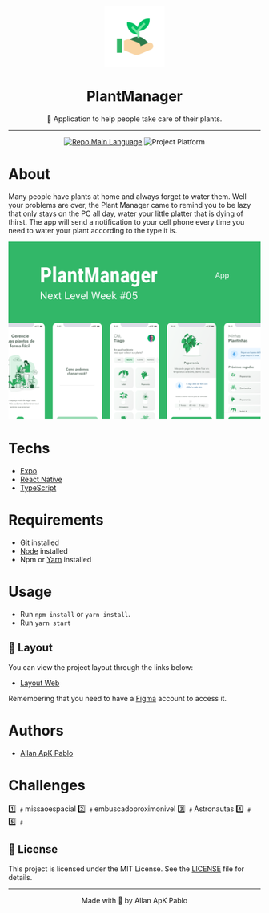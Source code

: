 <div align="center">
    <img src="/img/icon.png" width="120" />    
    <h1>PlantManager</h1>  
    <p>🌱 Application to help people take care of their plants.</p>    
    <hr/>    
    <p>
        <a href="https://www.typescriptlang.org/"><img src="https://img.shields.io/badge/language-typescript-blue" alt="Repo Main Language" /></a>
        <img src="https://img.shields.io/badge/platform-mobile-blueviolet" alt="Project Platform" />                
    </p>     
  </div>

# About

Many people have plants at home and always forget to water them. Well your problems are over, the Plant Manager came to remind you to be lazy that only stays on the PC all day, water your little platter that is dying of thirst. The app will send a notification to your cell phone every time you need to water your plant according to the type it is.

<img src="/img/cover.png" width="700" /> 

# Techs

 - [Expo](https://expo.io/)  
 - [React Native](https://reactnative.dev/)
 - [TypeScript](https://www.typescriptlang.org/)

# Requirements

- [Git](https://git-scm.com/) installed
- [Node](https://node.js.org/) installed
- Npm or [Yarn](https://yarnpkg.com/) installed

# Usage

- Run `npm install` or `yarn install`.
- Run `yarn start`

## 🔖 Layout

You can view the project layout through the links below:

- [Layout Web](https://www.figma.com/file/IhQRtrOZdu3TrvkPYREzOy/PlantManager/duplicate) 

Remembering that you need to have a [Figma](http://figma.com/) account to access it.

# Authors

- [Allan ApK Pablo](https://github.com/allanpablo)
# Challenges
 1️⃣ ﹟missaoespacial
 2️⃣ ﹟embuscadoproximonivel
 3️⃣ ﹟Astronautas
 4️⃣ ﹟
 5️⃣ ﹟


## 📝 License

This project is licensed under the MIT License. See the [LICENSE](LICENSE.md) file for details.


---

<p align="center">Made with 💜 by Allan ApK Pablo</p>
